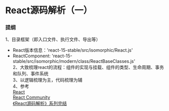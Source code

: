 # React源码解析（一）  

>


### 提纲    
1、目录框架（即入口文件、执行文件、导出等）  
- React版本信息：'react-15-stable/src/isomorphic/React.js'   
- ReactComponent: 'react-15-stable/src/isomorphic/modern/class/ReactBaseClasses.js'  
2、大致梳理react的流程：组件的实现与挂载、组件的类型、生命周期、事务和队列、事件系统  
3、以逻辑梳理为主，代码梳理为辅  
4、参考  
[React](https://github.com/facebook/react)  
[React Community](https://reactjs.org/)   
[《React源码解析》系列完结](https://juejin.im/post/5a84682ef265da4e83266cc4)